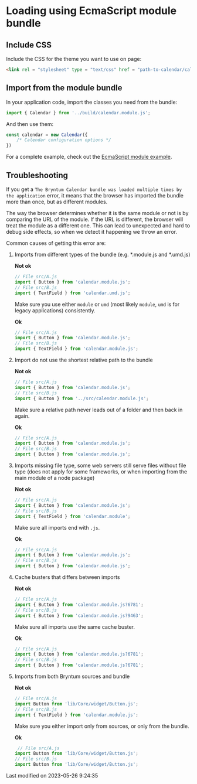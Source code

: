# Loading using EcmaScript module bundle

## Include CSS

Include the CSS for the theme you want to use on page:

```html
<link rel = "stylesheet" type = "text/css" href = "path-to-calendar/calendar.[theme].css" data-bryntum-theme>
```

## Import from the module bundle

In your application code, import the classes you need from the bundle:

```javascript
import { Calendar } from '../build/calendar.module.js';
```

And then use them:

```javascript
const calendar = new Calendar({
    /* Calendar configuration options */
})
```

For a complete example, check out the <a href="../examples/esmodule/" target="_blank">EcmaScript module example</a>.

## Troubleshooting

If you get a `The Bryntum Calendar bundle was loaded multiple times by the application` error, it means that
the browser has imported the bundle more than once, but as different modules. 

The way the browser determines whether it is the same module or not is by comparing the URL of the module. If the URL is 
different, the browser will treat the module as a different one. This can lead to unexpected and hard to debug side
effects, so when we detect it happening we throw an error.

Common causes of getting this error are:

1. Imports from different types of the bundle (e.g. *.module.js and *.umd.js)

   **Not ok**

   ```javascript
   // File src/A.js
   import { Button } from 'calendar.module.js';
   // File src/B.js
   import { TextField } from 'calendar.umd.js';
   ```

   Make sure you use either `module` or `umd` (most likely `module`, `umd` is for legacy applications) consistently.

   **Ok**

   ```javascript
   // File src/A.js
   import { Button } from 'calendar.module.js';
   // File src/B.js
   import { TextField } from 'calendar.module.js';
   ```

2. Import do not use the shortest relative path to the bundle

   **Not ok**

   ```javascript
   // File src/A.js
   import { Button } from 'calendar.module.js';
   // File src/B.js
   import { Button } from '../src/calendar.module.js';
   ```

   Make sure a relative path never leads out of a folder and then back in again.

   **Ok**

   ```javascript
   // File src/A.js
   import { Button } from 'calendar.module.js';
   // File src/B.js
   import { Button } from 'calendar.module.js';
   ```

3. Imports missing file type, some web servers still serve files without file type (does not apply for some frameworks, 
   or when importing from the main module of a node package)

   **Not ok**

   ```javascript
   // File src/A.js
   import { Button } from 'calendar.module.js';
   // File src/B.js
   import { TextField } from 'calendar.module';
   ```

   Make sure all imports end with `.js`.

   **Ok**

   ```javascript
   // File src/A.js
   import { Button } from 'calendar.module.js';
   // File src/B.js
   import { Button } from 'calendar.module.js';
   ```

4. Cache busters that differs between imports

   **Not ok**

   ```javascript
   // File src/A.js
   import { Button } from 'calendar.module.js?6781';
   // File src/B.js
   import { Button } from 'calendar.module.js?9463';
   ```

   Make sure all imports use the same cache buster.

   **Ok**

   ```javascript
   // File src/A.js
   import { Button } from 'calendar.module.js?6781';
   // File src/B.js
   import { Button } from 'calendar.module.js?6781';
   ```

5. Imports from both Bryntum sources and bundle

   **Not ok**

   ```javascript
   // File src/A.js
   import Button from 'lib/Core/widget/Button.js';
   // File src/B.js
   import { TextField } from 'calendar.module.js';
   ```

   Make sure you either import only from sources, or only from the bundle.

   **Ok**

   ```javascript
    // File src/A.js
   import Button from 'lib/Core/widget/Button.js';
   // File src/B.js
   import Button from 'lib/Core/widget/Button.js';
   ```


<p class="last-modified">Last modified on 2023-05-26 9:24:35</p>
